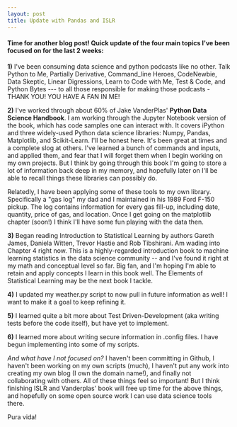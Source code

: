 ```yaml
---
layout: post
title: Update with Pandas and ISLR
---
```


#### Time for another blog post! Quick update of the four main topics I've been focused on for the last 2 weeks:

**1)** I've been consuming data science and python podcasts like no other. Talk Python to Me, Partially Derivative, Command_line Heroes, CodeNewbie, Data Skeptic, Linear Digressions, Learn to Code with Me, Test & Code, and Python Bytes --- to all those responsible for making those podcasts - THANK YOU! YOU HAVE A FAN IN ME!

**2)** I've worked through about 60% of Jake VanderPlas' **Python Data Science Handbook**. I am working through the Jupyter Notebook version of the book, which has code samples one can interact with. It covers iPython and three widely-used Python data science libraries: Numpy, Pandas, Matplotlib, and Scikit-Learn. I'll be honest here. It's been great at times and a complete slog at others. I've learned a bunch of commands and inputs, and applied them, and fear that I will forget them when I begin working on my own projects. But I think by going through this book I'm going to store a lot of information back deep in my memory, and hopefully later on I'll be able to recall things these libraries can possibly do.

Relatedly, I have been applying some of these tools to my own library. Specifically a "gas log" my dad and I maintained in his 1989 Ford F-150 pickup. The log contains information for every gas fill-up, including date, quantity, price of gas, and location. Once I get going on the matplotlib chapter (soon!) I think I'll have some fun playing with the data then.

**3)** Began reading Introduction to Statistical Learning by authors Gareth James, Daniela Witten, Trevor Hastie and Rob Tibshirani. Am wading into Chapter 4 right now. This is a highly-regarded introduction book to machine learning statistics in the data science community -- and I've found it right at my math and conceptual level so far. Big fan, and I'm hoping I'm able to retain and apply concepts I learn in this book well. The Elements of Statistical Learning may be the next book I tackle.

**4)** I updated my weather.py script to now pull in future information as well! I want to make it a goal to keep refining it.

**5)** I learned quite a bit more about Test Driven-Development (aka writing tests before the code itself), but have yet to implement.

**6)** I learned more about writing secure information in .config files. I have begun implementing into some of my scripts.


*And what have I not focused on?* I haven't been committing in Github, I haven't been working on my own scripts (much), I haven't put any work into creating my own blog (I own the domain name!), and finally not collaborating with others. All of these things feel so important! But I think finishing ISLR and Vanderplas' book will free up time for the above things, and hopefully on some open source work I can use data science tools there.

Pura vida!
